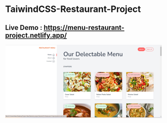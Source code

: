 # TaiwindCSS-Restaurant-Project
## Live Demo : https://menu-restaurant-project.netlify.app/
![Restau_website](restaurant_website.png)
